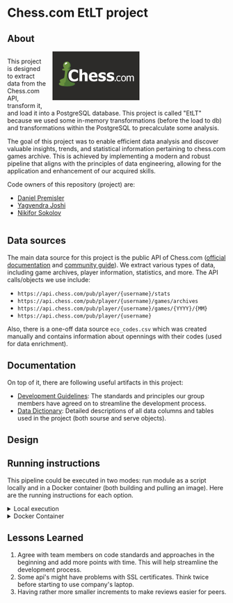 # Chess\.com EtLT project

## About

<div style="overflow: auto;">
    <img src="docs/artifacts/chess_logo.png" alt="Project Image" style="float: right; margin: 0 0 1em 1em; width: 200px; padding-right: 200px;">
    <p>This project is designed to extract data from the Chess.com API, transform it, and load it into a PostgreSQL database. This project is called "EtLT" because we used some in-memory transformations (before the load to db) and transformations within the PostgreSQL to precalculate some analysis.</p>
    <p>The goal of this project was to enable efficient data analysis and discover valuable insights, trends, and statistical information pertaining to chess.com games archive. This is achieved by implementing a modern and robust pipeline that aligns with the principles of data engineering, allowing for the application and enhancement of our acquired skills.</p>
    <p>Code owners of this repository (project) are:</p>
    <ul>
    <li><a href="https://github.com/danihello">Daniel Premisler</a></li>
    <li><a href="https://github.com/yagvendrajoshi">Yagvendra Joshi</a></li>
    <li><a href="https://github.com/NikiforSokolov">Nikifor Sokolov</a></li>
    </ul>
</div>

## Data sources

The main data source for this project is the public API of Chess.com ([official documentation](https://www.chess.com/news/view/published-data-api) and [community guide](https://www.chess.com/clubs/forum/view/guide-unofficial-api-documentation])). We extract various types of data, including game archives, player information, statistics, and more. The API calls/objects we use include:

- `https://api.chess.com/pub/player/{username}/stats`
- `https://api.chess.com/pub/player/{username}/games/archives`
- `https://api.chess.com/pub/player/{username}/games/{YYYY}/{MM}`
- `https://api.chess.com/pub/player/{username}`

Also, there is a one-off data source `eco_codes.csv` which was created manually and contains information about opennings with their codes (used for data enrichment).

## Documentation

On top of it, there are following useful artifacts in this project:
- [Development Guidelines](docs/development_guidelines.md): The standards and principles our group members have agreed on to streamline the development process.
- [Data Dictionary](docs/data_dictionary.md): Detailed descriptions of all data columns and tables used in the project (both sourse and serve objects).

## Design

## Running instructions

This pipeline could be executed in two modes: run module as a script locally and in a Docker container (both building and pulling an image). Here are the running instructions for each option.

<details>
<summary>
 Local execution
</summary>

**Prerequisites**: 
1. You need to have postresql v14 installed on your machine. It should have `postgres` db with a password `postgres`.
2. You need to satisfy requirements specified in the `app/requirements.txt`.

**Steps**:
1. You can run the pipeline by executing `python -m pipelines.Chess` command in your terminal 
2. For local execution (running module as a script) use the `.env` file located within `/app` directory. It has `localhost` reference for postgresql. I.e., you don't need to do any extra step here.
3. You will be able to see both processed data and relevant logs in `postgres.public` schema in your PGAdmin.

</details>

<details>
<summary>
 Docker Container
</summary> 

**Prerequisites**: 
1. You need to have postresql v14 installed on your machine. It should have `postgres` db with a password `postgres`.
2. You also need to have Docker Desktop installed and running.
 

**Steps for building**:
1. From the root directory run command `docker build -t <image_name>:<version>`.
2. For starting a container, use `.env` file from the root. It has correct references for PostreSQL db host. Your terminal command could be:
```bash
docker run --env-file .env --name=<container_name> <image_name>:<version>
```

**Steps for pulling**:
1. You can pull the latest image of this pipeline by executing `docker pull danihello/chess:2.0`.
2. For starting a container, use `.env` file from the root of this repo. It has correct references for PostreSQL db host. Your terminal command could be:
```bash
docker run --env-file .env --name=<container_name> <image_name>:<version>
```
</details>


## Lessons Learned

1. Agree with team members on code standards and approaches in the beginning and add more points with time. This will help streamline the development process.
2. Some api's might have problems with SSL certificates. Think twice before starting to use company's laptop.
3. Having rather more smaller increments to make reviews easier for peers.